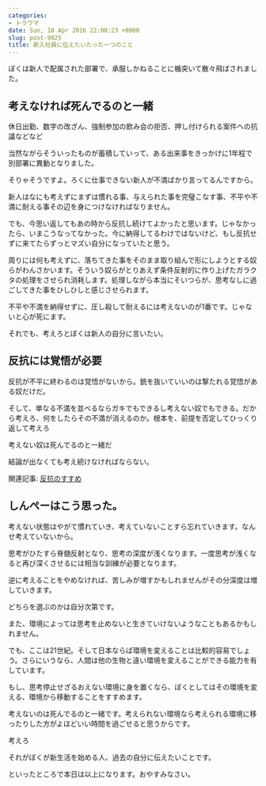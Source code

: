 ```yaml
---
categories:
- トラウマ
date: Sun, 10 Apr 2016 22:00:23 +0000
slug: post-9025
title: 新入社員に伝えたいたった一つのこと
---
```


ぼくは新人で配属された部署で、承服しかねることに楯突いて散々飛ばされました。


<!--more-->
<h2>考えなければ死んでるのと一緒</h2>

休日出勤、数字の改ざん、強制参加の飲み会の拒否、押し付けられる案件への抗議などなど

当然ながらそういったものが蓄積していって、ある出来事をきっかけに1年程で別部署に異動となりました。

そりゃそうですよ。ろくに仕事できない新人が不満ばかり言ってるんですから。

新人はなにも考えずにまずは慣れる事、与えられた事を完璧こなす事、不平や不満に耐える事その辺を身につけなければなりません。

でも、今思い返してもあの時から反抗し続けてよかったと思います。じゃなかったら、いまこうなってなかった。今に納得してるわけではないけど、もし反抗せずに来てたらずっとマズい自分になっていたと思う。

周りには何も考えずに、落ちてきた事をそのまま取り組んで形にしようとする奴らがわんさかいます。そういう奴らがとりあえず条件反射的に作り上げたガラクタの処理をさせられ消耗します。処理しながら本当にそいつらが、思考なしに過ごしてきた事をひしひしと感じさせられます。

不平や不満を納得せずに、圧し殺して耐えるには考えないのが1番です。じゃないと心が死にます。

それでも、考えろとぼくは新人の自分に言いたい。

<h2>反抗には覚悟が必要</h2>

反抗が不平に終わるのは覚悟がないから。銃を抜いていいのは撃たれる覚悟がある奴だけだ。

そして、単なる不満を並べるならガキでもできるし考えない奴でもできる。だから考えろ、何をしたらその不満が消えるのか。根本を、前提を否定してひっくり返して考えろ

考えない奴は死んでるのと一緒だ

結論が出なくても考え続けなければならない。

関連記事: <a href="https://www.warawareotoko.com/2015/11/27/post-8664/">反抗のすすめ</a>

<h2>しんぺーはこう思った。</h2>

考えない状態はやがて慣れていき、考えていないことすら忘れていきます。なんせ考えていないから。

思考がひたすら脊髄反射となり、思考の深度が浅くなります。一度思考が浅くなると再び深くさせるには相当な訓練が必要となります。

逆に考えることをやめなければ、苦しみが増すかもしれませんがその分深度は増していきます。

どちらを選ぶのかは自分次第です。

また、環境によっては思考を止めないと生きていけないようなこともあるかもしれません。

でも、ここは21世紀。そして日本ならば環境を変えることは比較的容易でしょう。さらにいうなら、人間は他の生物と違い環境を変えることができる能力を有しています。

もし、思考停止せざるおえない環境に身を置くなら、ぼくとしてはその環境を変える、環境から移動することをすすめます。

考えないのは死んでるのと一緒です。考えられない環境なら考えられる環境に移ったりした方がよほどいい時間を過ごせると思うからです。

考えろ

それがぼくが新生活を始める人、過去の自分に伝えたいことです。

といったところで本日は以上になります。おやすみなさい。